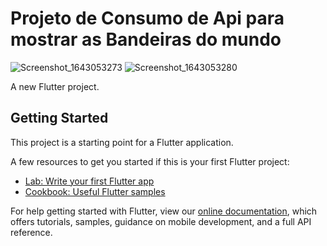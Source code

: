 # Projeto de Consumo de Api para mostrar as Bandeiras do mundo 
![Screenshot_1643053273](https://user-images.githubusercontent.com/98062365/150852676-5bd7e1b2-c9e7-462d-a94c-ad6dd9eedd4a.png)
![Screenshot_1643053280](https://user-images.githubusercontent.com/98062365/150852688-d827dc7f-969b-42d0-aefd-940a5760ffd3.png)

A new Flutter project.

## Getting Started

This project is a starting point for a Flutter application.

A few resources to get you started if this is your first Flutter project:

- [Lab: Write your first Flutter app](https://flutter.dev/docs/get-started/codelab)
- [Cookbook: Useful Flutter samples](https://flutter.dev/docs/cookbook)

For help getting started with Flutter, view our
[online documentation](https://flutter.dev/docs), which offers tutorials,
samples, guidance on mobile development, and a full API reference.
